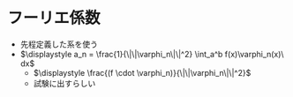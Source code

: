 # フーリエ係数

- 先程定義した系を使う
- $\displaystyle a_n = \frac{1}{\|\|\varphi_n\|\|^2} \int_a^b f(x)\varphi_n(x)\ dx$
  - $\displaystyle \frac{(f \cdot \varphi_n)}{\|\|\varphi_n\|\|^2}$
  - 試験に出すらしい
